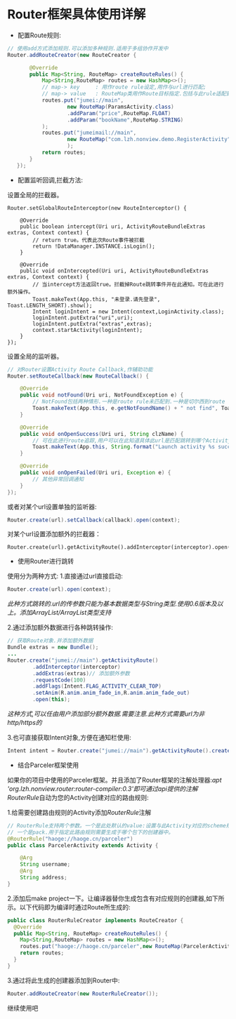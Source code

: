# Router框架具体使用详解

- 配置Route规则:

```java
// 使用add方式添加规则.可以添加多种规则.适用于多组协作开发中
Router.addRouteCreator(new RouteCreator {

       @Override
       public Map<String, RouteMap> createRouteRules() {
           Map<String,RouteMap> routes = new HashMap<>();
           // map-> key     : 用作route rule设定,用作与url进行匹配;
           // map-> value   : RouteMap类用作Route目标指定.包括与此rule适配到的需要跳转的Activity类名.需要传的参数类型
           routes.put("jumei://main",
                   new RouteMap(ParamsActivity.class)
                   .addParam("price",RouteMap.FLOAT)
                   .addParam("bookName",RouteMap.STRING)
           );
           routes.put("jumeimail://main",
                   new RouteMap("com.lzh.nonview.demo.RegisterActivity")
                   );
           return routes;
       }
   });
```

- 配置监听回调,拦截方法:

设置全局的拦截器。
```
Router.setGlobalRouteInterceptor(new RouteInterceptor() {

    @Override
    public boolean intercept(Uri uri, ActivityRouteBundleExtras extras, Context context) {
        // return true。代表此次Route事件被拦截
        return !DataManager.INSTANCE.isLogin();
    }

    @Override
    public void onIntercepted(Uri uri, ActivityRouteBundleExtras extras, Context context) {
        // 当intercept方法返回true。拦截掉Route跳转事件并在此通知。可在此进行额外操作。
        Toast.makeText(App.this, "未登录.请先登录", Toast.LENGTH_SHORT).show();
        Intent loginIntent = new Intent(context,LoginActivity.class);
        loginIntent.putExtra("uri",uri);
        loginIntent.putExtra("extras",extras);
        context.startActivity(loginIntent);
    }
});
```

设置全局的监听器。
```java
// 对Router设置Activity Route Callback,作辅助功能
Router.setRouteCallback(new RouteCallback() {

    @Override
    public void notFound(Uri uri, NotFoundException e) {
        // NotFound包括两种情形.一种是route rule未匹配到.一种是切尔西到route rule后,匹配的Activity不存在.
        Toast.makeText(App.this, e.getNotFoundName() + " not find", Toast.LENGTH_SHORT).show();
    }

    @Override
    public void onOpenSuccess(Uri uri, String clzName) {
        // 可在此进行route追踪,用户可以在此知道具体此url是匹配跳转到哪个Activity中
        Toast.makeText(App.this, String.format("Launch activity %s success",clzName), Toast.LENGTH_SHORT).show();
    }

    @Override
    public void onOpenFailed(Uri uri, Exception e) {
        // 其他异常回调通知
    }
});
```
或者对某个url设置单独的监听器:

```java
Router.create(url).setCallback(callback).open(context);
```
对某个url设置添加额外的拦截器：

```
Router.create(url).getActivityRoute().addInterceptor(interceptor).open();
```

- 使用Router进行跳转

使用分为两种方式:
1.直接通过url直接启动:

```java
Router.create(url).open(context);
```

*此种方式跳转的.url的传参数只能为基本数据类型与String类型.使用0.6版本及以上。添加ArrayList<String>/ArrayList<Integer>类型支持*

2.通过添加额外数据进行各种跳转操作:

```java
// 获取Route对象.并添加额外数据
Bundle extras = new Bundle();
...
Router.create("jumei://main").getActivityRoute()
        .addInterceptor(interceptor)
        .addExtras(extras)// 添加额外参数
        .requestCode(100)
        .addFlags(Intent.FLAG_ACTIVITY_CLEAR_TOP)
        .setAnim(R.anim.anim_fade_in,R.anim.anim_fade_out)
        .open(this);
```

*这种方式,可以任由用户添加部分额外数据.需要注意.此种方式需要url为非http/https的*

3.也可直接获取Intent对象,方便在通知栏使用:

```java
Intent intent = Router.create("jumei://main").getActivityRoute().createIntent(context);
```

- 结合Parceler框架使用

如果你的项目中使用的Parceler框架。并且添加了Router框架的注解处理器:*apt 'org.lzh.nonview.router:router-compiler:0.3'*即可通过api提供的注解*RouterRule*自动为您的Activity创建对应的路由规则:

1.给需要创建路由规则的Activity添加*RouterRule*注解

```java
// RouterRule支持两个参数。一个是此处默认的value:设置与此Activity对应的scheme规则。
// 一个是pack.用于指定此路由规则需要生成于哪个包下的创建器中。
@RouterRule("haoge://haoge.cn/parceler")
public class ParcelerActivity extends Activity {

    @Arg
    String username;
    @Arg
    String address;
}
```

2.添加后make project一下。让编译器替你生成包含有对应规则的创建器,如下所示。以下代码即为编译时通过Route所生成的:

```java
public class RouterRuleCreator implements RouteCreator {
  @Override
  public Map<String, RouteMap> createRouteRules() {
    Map<String,RouteMap> routes = new HashMap<>();
    routes.put("haoge://haoge.cn/parceler",new RouteMap(ParcelerActivity.class).addParam("address",RouteMap.STRING).addParam("username",RouteMap.STRING));;
    return routes;
  }
}
```

3.通过将此生成的创建器添加到Router中:

```java
Router.addRouteCreator(new RouterRuleCreator());
```

继续使用吧